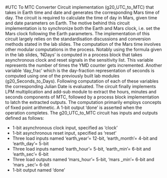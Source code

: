 #UTC To MTC Converter
Circuit implementation (g20_UTC_to_MTC) that takes in Earth time and date and generates the corresponding Mars time of day.
The circuit is required to calculate the time of day in Mars, given time and date parameters on Earth. The motive behind this circuit implementation is to synchronize both the Earth and Mars clock, i.e. set the Mars clock following the Earth parameters. The implementation of this circuit largely relies on the standardisation discussions and conversion methods stated in the lab slides. The computation of the Mars time involves other modular computations in the process. Notably using the formula given in the lab slides, ‘NDays’ is computed in a process block that takes asynchronous clock and reset signals in the sensitivity list. This variable represents the number of times the YMD counter gets incremented. Another variable ‘day_frac’ which is the day-fraction representation of seconds is computed using one of the previously built lab modules (g20_Seconds_to_Days). Following computation of each of these variables the corresponding Julian Date is evaluated. The circuit finally implements LPM multiplication and add-sub module to extract the hours, minutes and seconds components of MTC, followed by a process block implementation to latch the extracted outputs. The computation primarily employs concepts of fixed point arithmetic. A 1-bit output ‘done’ is asserted when the operation completes.
The g20_UTC_to_MTC circuit has inputs and outputs defined as follows:
- 1-bit asynchronous clock input, specified as ‘clock’
- 1-bit asynchronous reset input, specified as ‘reset’
- Three load inputs named ‘earth_year’= 12-bit, ‘earth_month’= 4-bit and ‘earth_day’= 5-bit
- Three load inputs named ‘earth_hour’= 5-bit, ‘earth_min’= 6-bit and ‘earth_sec’= 6-bit
- Three load outputs named ‘mars_hour’= 5-bit, ‘mars _min’= 6-bit and ‘mars _sec’= 6-bit
- 1-bit output named ‘done’

